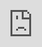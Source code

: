 ```yaml
---
title: "Modeling with Networks"
date: "2021-04-27"
categories: 
  - "Simulation"
---
```


Networks are a fundamental pattern within simulation modeling. Many important systems can be represented as networks:

- Transportation systems such as bus and subway lines

- Digital systems such as servers and distributed computing systems

- Social systems such as social networks and organizational charts 

The [Networks Library](https://hash.ai/@hash/networks) allows you to easily model networks. Similar to HASH’s existing neighbor system, it allows agents to view their network neighbors' properties. Network neighbors are specified with a list of agent ids, and by running the basic network behavior **`@hash/networks/get_neighbors.js`**, agents will be able to see the properties of their network neighbors, populated in their `network_neighbors` field.

We already mentioned the many domains that can be modeled with networks. Here are some concrete demonstrations of the Networks Library in HASH.

## Opinion Spread

Networks behave differently based on their shape: the number of nodes, number of edges, and where those edges are located all determine network behaviors. We can use the Networks Library to explore the behavior of different types of networks, using a simple model of "opinion spread". We'll assume that agents are either for or against an idea based on their color (green or blue). Agents will match their opinion to whatever the majority of their neighbors believe (including their current opinion in that count). Their initial opinions will be randomly distributed.

There are many different questions you can ask using even a simple model like this, but for now, we'll try and see if certain network structures allow both opinions to coexist, or ultimately lead to a "groupthink" scenario where one opinion is inevitably adopted by all agents. Consider what both scenarios might reflect in a company that is attempting to generate new product ideas, or in a legislature attempting to improve policy.

We'll use the built-in `**@hash/networks/create_nx_graph.py**` to stochastically generate three different types of networks. This behavior makes use of the powerful [NetworkX](https://networkx.org/documentation/stable/index.html) Python package.

You can [experiment with the simulation](https://core.hash.ai/@hash/network-opinion-spread/stable) as you read along.

### In a Random (Erdos-Renyi) Network

In this type of network, a percentage _p_ of all possible edges are assigned randomly between nodes. A random network might look something like this:

![](images/image2.png)

We can observe the change of "opinion" through the network by running the simulation and plotting the prevalence of colors:

![](images/image3.png)

This type of network almost always converges with _p_ \> 0.1 because no individual "clusters" are created. This prevents the preservation of heterogeneity.

### In a Small-World (Watts-Strogatz) Network

Small-world networks are created by modifying a regular lattice network. Edges are rewired between agents with some probability _p_. When the proper values for _p_ are used (typically between 0.01 and 0.1), this type of network is characterized by having high clustering, and low average path length. They might look like this:

![](images/image4.png)

We can see that those characteristics allow it to stop homogeneous convergences of opinion:

![](images/image1.png)

However, if too many edges are rewired (_p_ above 0.2), it begins to look and act like a random network and converges instead of maintaining separation.

### In a Scale-Free (Barabasi-Albert) Network

In a scale-free network, nodes are added sequentially, and attached to other nodes with a probability based on the existing number of edges on that node. This method is known as "preferential attachment". Scale-free networks visually appear closer to random networks, yet maintain far more separate clusters.

![](images/image6.png)

Each new node is attached to "m" other nodes initially. If we run an experiment sweeping over the value of "m", we can see that low values of m prevent complete homogeneity of opinion.

![](images/image5.png)

You can run your own experiments and continue to [explore the model here](https://hash.ai/@hash/network-opinion-spread). What happens if you modify the way that that agents change their opinions in **`opinion_spread.js`**?

* * *

Performing a classic network simulation exploration like this one becomes very easy with HASH and the Networks Library. Let's take a look at what else you can do!

## Information Links

Networks can also be used to link a “manager” agent to many other agents. For instance, if I have a simulation with one agent that determines the weather for the day, I can link it to all my other agents and allow them to easily access this weather property. 

Agents could use the following definitions:

// Weather manager
{
    "agent\_id": "weather\_agent",
    "behaviors": \["weather.js"\],
    "weather": "cloudy"
}

// Other agents
{
    "behaviors": \["@hash/networks/get\_neighbors.js", "check\_weather.js"\],
    "network\_neighbor\_ids": \["weather\_agent"\]
}

And then be able to access the “weather” like so:

// check\_weather.js
const behavior = (state, context) => {
    const weather\_agent = state.network\_neighbors\[0\];
    
    const weather = weather\_agent.weather;
}

## Physical Linkages   

Network neighbors can also be used to link agents for other creative purposes. For instance, in this multiple pendulum model, the different joints and weights are linked together using a network. The `**spring.js**` behavior then generates the appropriate forces between each agent and every one of its network neighbors.

<iframe style="position: absolute; top: 0; left: 0;" src="https://core.hash.ai/embed.html?project=%40hash%2Fpendulum&amp;ref=stable&amp;tabs=3d%2Canalysis" width="100%" height="100%" frameborder="0" scrolling="auto"></iframe>

_Press the run icon to watch the double pendulum in motion_

What will you create with the Networks Library? Let us know what you've built over on the [forums](https://community.hash.ai/), or in [Discord](https://discord.gg/BPMrGAhjPh)!
